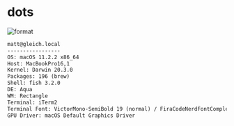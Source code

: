 
# dots

![format](https://github.com/Matt-Gleich/dots/workflows/format/badge.svg)

```txt
matt@gleich.local 
----------------- 
OS: macOS 11.2.2 x86_64 
Host: MacBookPro16,1 
Kernel: Darwin 20.3.0 
Packages: 196 (brew) 
Shell: fish 3.2.0 
DE: Aqua 
WM: Rectangle 
Terminal: iTerm2 
Terminal Font: VictorMono-SemiBold 19 (normal) / FiraCodeNerdFontCompleteM-Regular 21 (non-ascii) 
GPU Driver: macOS Default Graphics Driver 
```
